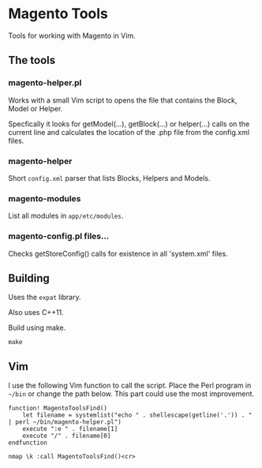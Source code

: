 # Magento Tools

Tools for working with Magento in Vim.

## The tools

### magento-helper.pl

Works with a small Vim script to opens the file that contains the Block, Model
or Helper.

Specfically it looks for getModel(...), getBlock(...) or helper(...) calls on
the current line and calculates the location of the .php file from the
config.xml files.

### magento-helper

Short `config.xml` parser that lists Blocks, Helpers and Models.

### magento-modules

List all modules in `app/etc/modules`.

### magento-config.pl files...

Checks getStoreConfig() calls for existence in all 'system.xml' files.

## Building

Uses the `expat` library.

Also uses C++11.

Build using make.

    make

## Vim

I use the following Vim function to call the script. Place the Perl program in
`~/bin` or change the path below. This part could use the most improvement.

    function! MagentoToolsFind()
        let filename = systemlist("echo " . shellescape(getline('.')) . " | perl ~/bin/magento-helper.pl")
        execute ":e " . filename[1]
        execute "/" . filename[0]
    endfunction

    nmap \k :call MagentoToolsFind()<cr>

